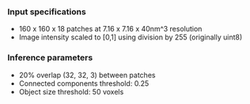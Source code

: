### Input specifications
* 160 x 160 x 18 patches at 7.16 x 7.16 x 40nm^3 resolution
* Image intensity scaled to [0,1] using division by 255 (originally uint8)

### Inference parameters
* 20% overlap (32, 32, 3) between patches
* Connected components threshold: 0.25
* Object size threshold: 50 voxels
